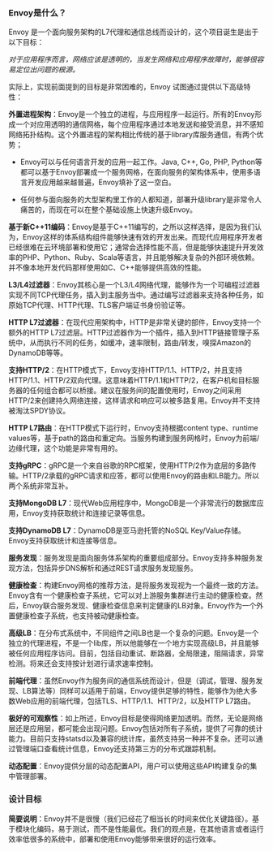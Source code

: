 ### Envoy是什么？

Envoy 是一个面向服务架构的L7代理和通信总线而设计的，这个项目诞生是出于以下目标：<br />

_对于应用程序而言，网络应该是透明的，当发生网络和应用程序故障时，能够很容易定位出问题的根源。_<br />

实际上，实现前面提到的目标是非常困难的，Envoy 试图通过提供以下高级特性：<br />

**外置进程架构**：Envoy是一个独立的进程，与应用程序一起运行。所有的Envoy形成一个对应用透明的通信网格，每个应用程序通过本地发送和接受消息，并不感知网络拓扑结构。这个外置进程的架构相比传统的基于library库服务通信，有两个优势；<br />

- Envoy可以与任何语言开发的应用一起工作。Java, C++, Go, PHP, Python等都可以基于Envoy部署成一个服务网格，在面向服务的架构体系中，使用多语言开发应用越来越普遍，Envoy填补了这一空白。<br />

- 任何参与面向服务的大型架构里工作的人都知道，部署升级library是非常令人痛苦的，而现在可以在整个基础设施上快速升级Envoy。

**基于新C++11编码**：Envoy是基于C++11编写的，之所以这样选择，是因为我们认为，Envoy这样的体系结构组件能够快速有效的开发出来。而现代应用程序开发者已经很难在云环境部署和使用它；通常会选择性能不高，但是能够快速提升开发效率的PHP、Python、Ruby、Scala等语言，并且能够解决复杂的外部环境依赖。并不像本地开发代码那样使用如C、C++能够提供高效的性能。

**L3/L4过滤器**：Envoy其核心是一个L3/L4网络代理，能够作为一个可编程过滤器实现不同TCP代理任务，插入到主服务当中。通过编写过滤器来支持各种任务，如原始TCP代理、HTTP代理、TLS客户端证书身份验证等。

**HTTP L7过滤器**：在现代应用架构中，HTTP是非常关键的部件，Envoy支持一个额外的HTTP L7过滤层。HTTP过滤器作为一个插件，插入到HTTP链接管理子系统中，从而执行不同的任务，如缓冲，速率限制，路由/转发，嗅探Amazon的DynamoDB等等。

**支持HTTP/2**：在HTTP模式下，Envoy支持HTTP/1.1、HTTP/2，并且支持HTTP/1.1、HTTP/2双向代理。这意味着HTTP/1.1和HTTP/2，在客户机和目标服务器的任何组合都可以桥接。建议在服务间的配置使用时，Envoy之间采用HTTP/2来创建持久网络连接，这样请求和响应可以被多路复用。Envoy并不支持被淘汰SPDY协议。

**HTTP L7路由**：在HTTP模式下运行时，Envoy支持根据content type、runtime values等，基于path的路由和重定向。当服务构建到服务网格时，Envoy为前端/边缘代理，这个功能是非常有用的。

**支持gRPC**：gRPC是一个来自谷歌的RPC框架，使用HTTP/2作为底层的多路传输。HTTP/2承载的gRPC请求和应答，都可以使用Envoy的路由和LB能力。所以两个系统非常互补。

**支持MongoDB L7**：现代Web应用程序中，MongoDB是一个非常流行的数据库应用，Envoy支持获取统计和连接记录等信息。

**支持DynamoDB L7**：DynamoDB是亚马逊托管的NoSQL Key/Value存储。Envoy支持获取统计和连接等信息。

**服务发现**：服务发现是面向服务体系架构的重要组成部分。Envoy支持多种服务发现方法，包括异步DNS解析和通过REST请求服务发现服务。

**健康检查**：构建Envoy网格的推荐方法，是将服务发现视为一个最终一致的方法。Envoy含有一个健康检查子系统，它可以对上游服务集群进行主动的健康检查。然后，Envoy联合服务发现、健康检查信息来判定健康的LB对象。Envoy作为一个外置健康检查子系统，也支持被动健康检查。

**高级LB**：在分布式系统中，不同组件之间LB也是一个复杂的问题。Envoy是一个独立的代理进程，不是一个lib库，所以他能够在一个地方实现高级LB，并且能够被任何应用程序访问。目前，包括自动重试、断路器，全局限速，阻隔请求，异常检测。将来还会支持按计划进行请求速率控制。

**前端代理**：虽然Envoy作为服务间的通信系统而设计，但是（调试，管理、服务发现、LB算法等）同样可以适用于前端，Envoy提供足够的特性，能够作为绝大多数Web应用的前端代理，包括TLS、HTTP/1.1、HTTP/2，以及HTTP L7路由。

**极好的可观察性**：如上所述，Envoy目标是使得网络更加透明。而然，无论是网络层还是应用层，都可能会出现问题。Envoy包括对所有子系统，提供了可靠的统计能力。目前只支持statsd以及兼容的统计库，虽然支持另一种并不复杂。还可以通过管理端口查看统计信息，Envoy还支持第三方的分布式跟踪机制。

**动态配置**：Envoy提供分层的动态配置API，用户可以使用这些API构建复杂的集中管理部署。

### 设计目标

**简要说明**：Envoy并不是很慢（我们已经花了相当长的时间来优化关键路径）。基于模块化编码，易于测试，而不是性能最优。我们的观点是，在其他语言或者运行效率低很多的系统中，部署和使用Envoy能够带来很好的运行效率。